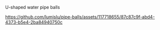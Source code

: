 U-shaped water pipe balls

https://github.com/lumislu/pipe-balls/assets/117718655/87c87c9f-abd4-4373-b5e4-2ba84940750c

